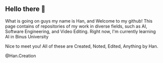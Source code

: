 ## Hello there 👋
What is going on guys my name is Han,  and Welcome to my github! This page contains of repositories of my work in diverse fields, such as AI, Software Engineering, and Video Editing. Right now, I'm currently learning AI in Binus University


Nice to meet you!
All of these are Created, Noted, Edited, Anything by Han.

@Han.Creation
<!--
**HanCreation/HanCreation** is a ✨ _special_ ✨ repository because its `README.md` (this file) appears on your GitHub profile.

Here are some ideas to get you started:

- 🔭 I’m currently working on ...
- 🌱 I’m currently learning ...
- 👯 I’m looking to collaborate on ...
- 🤔 I’m looking for help with ...
- 💬 Ask me about ...
- 📫 How to reach me: ...
- 😄 Pronouns: ...
- ⚡ Fun fact: ...
-->

